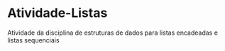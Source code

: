 # Atividade-Listas
 Atividade da disciplina de estruturas de dados para listas encadeadas e listas sequenciais
